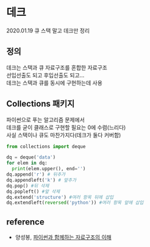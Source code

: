 # 데크
2020.01.19
큐 스택 말고 데크만 정리

## 정의
데크는 스택과 큐 자료구조를 혼합한 자료구조  
선입선출도 되고 후입선출도 되고...  
데크는 스택과 큐를 동시에 구현하는데 사용

## Collections 패키지
파이썬으로 푸는 알고리즘 문제에서  
데크를 굳이 클래스로 구현할 필요는 0에 수렴(느리다)  
사실 스택이나 큐도 마찬가지다(데크가 둘다 커버함)
```python
from collections import deque

dq = deque('data')
for elem in dq:
  print(elem.upper(), end='')
dq.append('r') # 뒤추가
dq.appendleft('k') # 앞추가
dq.pop() #뒤 삭제
dq.popleft() #앞 삭제
dq.extend('structure') #여러 항목 뒤에 삽입
dq.extendleft(reversed('python')) #여러 항목 앞에 삽입
```

## reference
- 양성봉, [파이썬과 함께하는 자료구조의 이해](http://www.yes24.com/Product/Goods/57949931?scode=032&OzSrank=1)